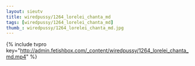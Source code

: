 ```yaml
--- 
layout: sieutv
title: wiredpussy/1264_lorelei_chanta_md
tags: [wiredpussy/1264_lorelei_chanta_md]
thumb_: wiredpussy/1264_lorelei_chanta_md.jpg
---
```

{% include tvpro key="http://admin.fetishbox.com/_content/wiredpussy/1264_lorelei_chanta_md.mp4" %} 
